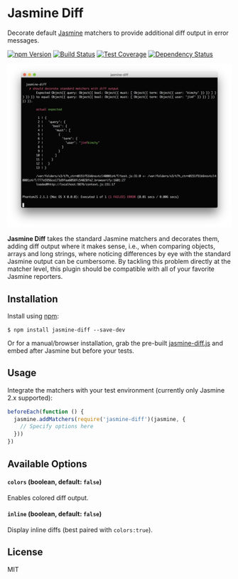 # Jasmine Diff

Decorate default [Jasmine][] matchers to provide additional diff output in
error messages.

[![npm Version][npm-badge]][npm]
[![Build Status][build-badge]][build-status]
[![Test Coverage][coverage-badge]][coverage-result]
[![Dependency Status][dep-badge]][dep-status]

![screenshot](screenshot.png)

__Jasmine Diff__ takes the standard Jasmine matchers and decorates them, adding
diff output where it makes sense, i.e., when comparing objects, arrays and long
strings, where noticing differences by eye with the standard Jasmine output can
be cumbersome.  By tackling this problem directly at the matcher level, this
plugin should be compatible with all of your favorite Jasmine reporters.

## Installation

Install using [npm][]:

    $ npm install jasmine-diff --save-dev

Or for a manual/browser installation, grab the pre-built [jasmine-diff.js](dist/jasmine-diff.js)
and embed after Jasmine but before your tests.

## Usage

Integrate the matchers with your test environment (currently only Jasmine 2.x
supported):

```js
beforeEach(function () {
  jasmine.addMatchers(require('jasmine-diff')(jasmine, {
    // Specify options here
  }))
})
```

## Available Options

#### `colors` (boolean, default: `false`)

Enables colored diff output.

#### `inline` (boolean, default: `false`)

Display inline diffs (best paired with `colors:true`).

## License

MIT

[build-badge]: https://img.shields.io/travis/jimf/jasmine-diff/master.svg
[build-status]: https://travis-ci.org/jimf/jasmine-diff
[npm-badge]: https://img.shields.io/npm/v/jasmine-diff.svg
[npm]: https://www.npmjs.org/package/jasmine-diff
[coverage-badge]: https://img.shields.io/coveralls/jimf/jasmine-diff.svg
[coverage-result]: https://coveralls.io/r/jimf/jasmine-diff
[dep-badge]: https://img.shields.io/david/jimf/jasmine-diff.svg
[dep-status]: https://david-dm.org/jimf/jasmine-diff
[Jasmine]: https://jasmine.github.io/
